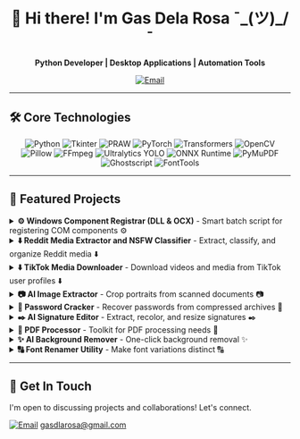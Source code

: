 <div align="center">

# 👋 Hi there! I'm Gas Dela Rosa ¯\_(ツ)_/¯

**Python Developer | Desktop Applications | Automation Tools**

[![Email](https://img.shields.io/badge/Email-d14836?style=for-the-badge&logo=gmail&logoColor=white)](mailto:gasdlarosa@gmail.com)

</div>

---

## 🛠️ Core Technologies

<p align="center">
  <img src="https://img.shields.io/badge/Python-3776AB?style=for-the-badge&logo=python&logoColor=white" alt="Python"/>
  <img src="https://img.shields.io/badge/Tkinter-2C5985?style=for-the-badge&logo=python&logoColor=white" alt="Tkinter"/>
  <img src="https://img.shields.io/badge/PRAW-FF4500?style=for-the-badge&logo=reddit&logoColor=white" alt="PRAW"/>
  <img src="https://img.shields.io/badge/PyTorch-EE4C2C?style=for-the-badge&logo=pytorch&logoColor=white" alt="PyTorch"/>
  <img src="https://img.shields.io/badge/Transformers-FFD700?style=for-the-badge&logo=hugging-face&logoColor=black" alt="Transformers"/>
  <img src="https://img.shields.io/badge/OpenCV-5C3EE8?style=for-the-badge&logo=opencv&logoColor=white" alt="OpenCV"/>
  <img src="https://img.shields.io/badge/Pillow-92447A?style=for-the-badge&logo=pillow&logoColor=white" alt="Pillow"/>
  <img src="https://img.shields.io/badge/FFmpeg-007800?style=for-the-badge&logo=ffmpeg&logoColor=white" alt="FFmpeg"/>
  <img src="https://img.shields.io/badge/Ultralytics-2A3DA4?style=for-the-badge&logo=yolo&logoColor=white" alt="Ultralytics YOLO"/>
  <img src="https://img.shields.io/badge/ONNX-00594C?style=for-the-badge&logo=onnx&logoColor=white" alt="ONNX Runtime"/>
  <img src="https://img.shields.io/badge/PyMuPDF-A41D1A?style=for-the-badge&logo=pypi&logoColor=white" alt="PyMuPDF"/>
  <img src="https://img.shields.io/badge/Ghostscript-000000?style=for-the-badge&logo=ghostscript&logoColor=white" alt="Ghostscript"/>
  <img src="https://img.shields.io/badge/FontTools-4C4C4C?style=for-the-badge&logo=pypi&logoColor=white" alt="FontTools"/>
</p>

---

## 🚀 Featured Projects

<details>
<summary><strong>⚙️ Windows Component Registrar (DLL & OCX)</strong> - Smart batch script for registering COM components ⚙️</summary>
<br>

A robust and user-friendly batch script for automatically registering COM components (`.dll` and `.ocx` files) on Windows. It intelligently handles administrator privileges and 32/64-bit compatibility issues, making it a reliable tool for developers, IT professionals, and power users.

![Demo GIF](https://via.placeholder.com/700x350.gif/000000/FFFFFF?text=Script+Execution+Demo)
*(Optional: You can create a short GIF demonstrating the script's execution and replace the link above.)*

## Overview

Registering legacy DLL and OCX components on modern Windows systems can be a tedious and error-prone task. This script automates the entire process. It ensures that the correct registration tools are used, handles required permissions gracefully, and provides a clear summary of its actions.

## Key Features

-   **✅ Automatic Administrator Elevation**: The script detects if it's running without administrative privileges and will automatically prompt for elevation via the User Account Control (UAC) dialog.
-   **⚙️ Smart 32/64-bit Compatibility**: On 64-bit versions of Windows, it automatically uses the 32-bit version of `regsvr32.exe` from the `SysWOW64` directory. This is crucial for ensuring compatibility with older 32-bit components.
-   **🔍 Pre-registration Check**: To improve efficiency and prevent unnecessary operations, the script first checks the Windows Registry to see if a component is already registered.
-   **📂 Batch Processing**: Simply drop all your `.dll` and `.ocx` files into the `components` subfolder, and the script will process them all in one go.
-   **📊 Detailed Summary Report**: After execution, a final report is displayed, showing how many components were successfully registered, how many were already registered, and how many failed.
-   **📜 User-Friendly Instructions**: The script starts by displaying clear, concise instructions, ensuring the user understands the prerequisites and process before any action is taken.

## Prerequisites

-   Windows Vista or newer (due to the UAC elevation method).
-   The `.dll` and `.ocx` files you wish to register.

## How to Use

1.  **Download:** Clone this repository or download the `register_components.bat` file.

2.  **Create the Directory Structure:**
    -   Place the `register_components.bat` file in a folder of your choice.
    -   In that same folder, create a new subfolder and name it exactly `components`.

3.  **Add Components:**
    -   Copy all the `.dll` and `.ocx` files that you need to register into the newly created `components` folder.

    Your folder structure should look like this:

    ```
    └── MyProject/
        ├── register_components.bat
        └── components/
            ├── component1.dll
            ├── component2.ocx
            ├── another.dll
            └── ...
    ```

4.  **Run the Script:**
    -   Double-click the `register_components.bat` file.
    -   A command prompt window will appear with instructions. Press any key to continue.

5.  **Approve UAC Prompt:**
    -   A **User Account Control (UAC)** prompt will appear asking for administrator privileges. You **MUST** click "Yes" for the script to function correctly.
    -   The script will then proceed to register all the components and will display the final summary when finished.

## Understanding the Output

The script provides real-time feedback as it processes each file. The final summary is broken down into three categories:

-   **Successfully Registered**: The number of new components that were registered without errors.
-   **Already Registered**: The number of components that were skipped because they were already present in the Windows Registry.
-   **Failed to Register**: The number of components that could not be registered. This can happen if a file is not a valid COM component, is corrupt, or is missing its own dependencies.

## Troubleshooting

If a component fails to register, consider the following:

-   **Missing Dependencies**: The `.dll` or `.ocx` may depend on other libraries that are not present on the system. Use a tool like "Dependency Walker" to check for missing dependencies.
-   **Corrupt File**: The component file itself may be corrupted or incomplete. Try re-downloading or obtaining a fresh copy.
-   **Not a Registrable Component**: Not all `.dll` files are COM components and therefore cannot be registered with `regsvr32.exe`. The file must export the `DllRegisterServer` function.

## License

This project is licensed under the MIT License. See the [LICENSE](LICENSE) file for details.

## Disclaimer

This script modifies the Windows Registry. While it is designed to be safe, you should always use it with care. The author is not responsible for any damage to your system. Always ensure you have backups of important data.
</details>

<details>
<summary><strong>⬇️ Reddit Media Extractor and NSFW Classifier</strong> - Extract, classify, and organize Reddit media ⬇️</summary>
<br>

A powerful and user-friendly desktop tool for extracting images and videos from Reddit, classifying them with an AI model, and organizing them into local folders. Built with Python and CustomTkinter, it leverages the Reddit API for content retrieval and a pre-trained AI model for NSFW detection.

<div align="center">
   <img src="https://raw.githubusercontent.com/gasdlarosa/gasdlarosa/main/main_window.png" width="800">
      <img src="https://raw.githubusercontent.com/gasdlarosa/gasdlarosa/main/nsfw_downloads.png" width="800">
         <img src="https://raw.githubusercontent.com/gasdlarosa/gasdlarosa/main/sfw_downloads.png" width="800">
            <img src="https://raw.githubusercontent.com/gasdlarosa/gasdlarosa/main/videos_downloads.png" width="800">

</div>

**Key Features:**
*   **CustomTkinter GUI**: Modern, responsive, and aesthetically pleasing interface.
*   **Reddit API Integration**: Connects using PRAW for efficient post fetching.
*   **Media Extraction**: Downloads images (JPG, PNG, GIF) and videos (MP4, GIFV).
*   **Smart Video Handling**: Merges audio and video streams using FFmpeg.
*   **NSFW Classification**: Employs a Hugging Face Transformers-based AI model to classify media.
*   **Automatic Organization**: Saves media into `videos`, `nsfw`, and `sfw` subdirectories.
*   **Download History**: Prevents redundant downloads by maintaining a session-specific history.
*   **Session Management**: Save and load application settings and credentials.

</details>

<details>
<summary><strong>⬇️ TikTok Media Downloader</strong> - Download videos and media from TikTok user profiles ⬇️</summary>
<br>

A user-friendly desktop application built with Python and Tkinter, designed to download videos and media from TikTok user profiles. It leverages the powerful `yt-dlp` backend.

<div align="center">
  <img src="https://raw.githubusercontent.com/gasdlarosa/gasdlarosa/main/tiktok_media_downloader.png" width="800" alt="TikTok Media Downloader Screenshot">
  <img src="https://raw.githubusercontent.com/gasdlarosa/gasdlarosa/main/tiktok_extracted_media.png" width="800" alt="TikTok Extracted Media Screenshot">
</div>

**Key Features:**
*   **Robust `yt-dlp` Backend:** Leverages `yt-dlp` for powerful download capabilities.
*   **Authenticated Downloads:** Supports private/restricted accounts via cookies.
*   **Configurable Quality:** Choose preferred video and media quality.
*   **Flexible Naming:** Customizable file naming conventions.
*   **Advanced History Management:** Crash-proof checkpointing for download history.

</details>

<details>
<summary><strong>📷 AI Image Extractor</strong> - Crop portraits from scanned documents 📷</summary>
<br>

Automatically detects, de-skews, and crops portrait photos from scanned documents.

<div align="center">
  <img src="https://raw.githubusercontent.com/gasdlarosa/gasdlarosa/main/image-extractor-screenshot.png" width="800">
</div>

**Key Features:**
*   **AI Smart Cropping:** YOLOv8 for optimal head room.
*   **Automatic De-skew:** OpenCV for perspective correction.
*   **Multi-Format Support:** Handles PDFs, Word docs, and images.
*   **Intelligent Filenaming:** Suggests names based on source.

</details>

<details>
<summary><strong>🔐 Password Cracker</strong> - Recover passwords from compressed archives 🔐</summary>
<br>

Comprehensive tool for password recovery from ZIP, RAR, and 7z archives.

<div align="center">
  <img src="https://raw.githubusercontent.com/gasdlarosa/gasdlarosa/main/password-cracker-screenshot.png" width="800">
</div>

**Key Features:**
*   **Multiple Attack Modes:** SecLists, mask, hybrid, custom.
*   **Advanced Options:** Leet speak, keyword filtering.
*   **Session Management:** Save and load configurations.
*   **Detailed Reporting:** Statistics and password strength analysis.

</details>

<details>
<summary><strong>✒️ AI Signature Editor</strong> - Extract, recolor, and resize signatures ✒️</summary>
<br>

Extracts signatures, recolors them, and resizes them for digital documents.

<div align="center">
  <img src="https://raw.githubusercontent.com/gasdlarosa/gasdlarosa/main/e-signature-app-screenshot.png" width="800">
</div>

**Key Features:**
*   **AI Background Removal:** Accurate extraction with Deep Image Segmentation.
*   **Live Preview:** View changes instantly.
*   **Full Customization:** Recolor and resize.
*   **Batch Processing:** Automate multiple images.

</details>

<details>
<summary><strong>📄 PDF Processor</strong> - Toolkit for PDF processing needs 📄</summary>
<br>

Compress, merge, split, convert, and manage PDFs.

<div align="center">
  <img src="https://raw.githubusercontent.com/gasdlarosa/gasdlarosa/main/pdf-processor-screenshot.png" width="800">
</div>

**Key Features:**
*   **Versatile Toolkit:** Compress, merge, split, convert, and more.
*   **High-Quality Engine:** Powered by Ghostscript.
*   **Advanced Functionality:** Page organization, image extraction.
*   **Intuitive GUI:** Simple and fast.

</details>

<details>
<summary><strong>✨ AI Background Remover</strong> - One-click background removal ✨</summary>
<br>

Removes image backgrounds with a single click.

<div align="center">
  <img src="https://raw.githubusercontent.com/gasdlarosa/gasdlarosa/main/background-remover-screenshot.png" width="800">
</div>

**Key Features:**
*   **One-Click Removal:**
*   **Simple & Fast UI:**
*   **Live Previews:**
*   **GUI Logging:**

</details>

<details>
<summary><strong>🔠 Font Renamer Utility</strong> - Make font variations distinct 🔠</summary>
<br>

Modifies font metadata so that font variations (e.g., Bold, Narrow) appear as distinct font families.

<div align="center">
  <img src="https://raw.githubusercontent.com/gasdlarosa/gasdlarosa/main/font-renamer-screenshot.png" width="800">
</div>

**Key Features:**
*   **Batch Processing:** Process folders of fonts.
*   **Intelligent Renaming:**
*   **Detailed Reporting:**
*   **Automatic Backups:**

</details>

---

## 📧 Get In Touch
I'm open to discussing projects and collaborations! Let's connect.

[![Email](https://img.shields.io/badge/Email-d14836?style=flat-square&logo=gmail&logoColor=white)](mailto:gasdlarosa@gmail.com) gasdlarosa@gmail.com
